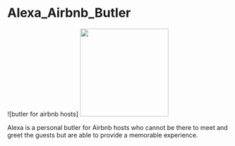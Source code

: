 # Alexa_Airbnb_Butler
![butler for airbnb hosts]
<img src="https://dl.dropbox.com/s/9j3oj4yw0haozrf/logo.PNG?dl=0" width="200" height="200" />

Alexa is a personal butler for Airbnb hosts who cannot be there to meet and greet the guests but are able to provide a memorable experience. 

